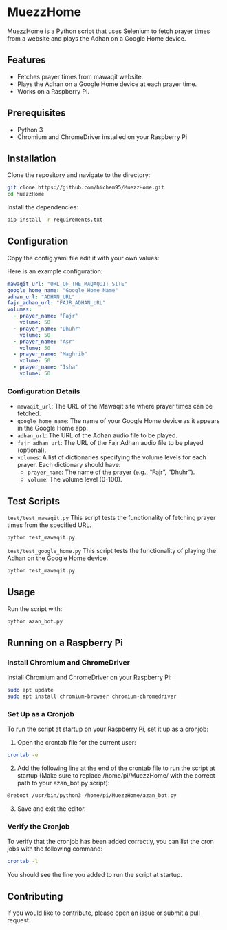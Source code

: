 # MuezzHome

MuezzHome is a Python script that uses Selenium to fetch prayer times from a website and plays the Adhan on a Google Home device.

## Features

- Fetches prayer times from mawaqit website.
- Plays the Adhan on a Google Home device at each prayer time.
- Works on a Raspberry Pi.

## Prerequisites

- Python 3
- Chromium and ChromeDriver installed on your Raspberry Pi

## Installation

Clone the repository and navigate to the directory:

```bash
git clone https://github.com/hichem95/MuezzHome.git
cd MuezzHome
```
Install the dependencies:

```bash
pip install -r requirements.txt
```

## Configuration

Copy the config.yaml file edit it with your own values:

Here is an example configuration:

```yaml
mawaqit_url: "URL_OF_THE_MAQAQUIT_SITE"
google_home_name: "Google_Home_Name"
adhan_url: "ADHAN_URL"
fajr_adhan_url: "FAJR_ADHAN_URL"
volumes:
  - prayer_name: "Fajr"
    volume: 50
  - prayer_name: "Dhuhr"
    volume: 50
  - prayer_name: "Asr"
    volume: 50
  - prayer_name: "Maghrib"
    volume: 50
  - prayer_name: "Isha"
    volume: 50
```
### Configuration Details

* `mawaqit_url`: The URL of the Mawaqit site where prayer times can be fetched.
* `google_home_name`: The name of your Google Home device as it appears in the Google Home app.
* `adhan_url`: The URL of the Adhan audio file to be played.
* `fajr_adhan_url`: The URL of the Fajr Adhan audio file to be played (optional).
* `volumes`: A list of dictionaries specifying the volume levels for each prayer. Each dictionary should have:
   * `prayer_name`: The name of the prayer (e.g., “Fajr”, “Dhuhr”).
   * `volume`: The volume level (0-100).

## Test Scripts
`test/test_mawaqit.py`
This script tests the functionality of fetching prayer times from the specified URL.
```bash 
python test_mawaqit.py
```

`test/test_google_home.py`
This script tests the functionality of playing the Adhan on the Google Home device.
```bash 
python test_mawaqit.py
```

## Usage

Run the script with:
```bash
python azan_bot.py
```
## Running on a Raspberry Pi

### Install Chromium and ChromeDriver

Install Chromium and ChromeDriver on your Raspberry Pi:
```bash
sudo apt update
sudo apt install chromium-browser chromium-chromedriver
```
### Set Up as a Cronjob

To run the script at startup on your Raspberry Pi, set it up as a cronjob:

1. Open the crontab file for the current user:
```bash
crontab -e
```
2. Add the following line at the end of the crontab file to run the script at startup (Make sure to replace /home/pi/MuezzHome/ with the correct path to your azan_bot.py script):
```bash
@reboot /usr/bin/python3 /home/pi/MuezzHome/azan_bot.py 
```
3. Save and exit the editor.

### Verify the Cronjob

To verify that the cronjob has been added correctly, you can list the cron jobs with the following command:
```bash
crontab -l
```
You should see the line you added to run the script at startup.

## Contributing

If you would like to contribute, please open an issue or submit a pull request.
